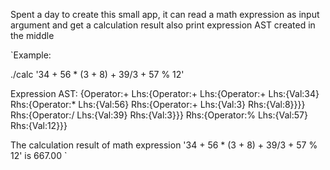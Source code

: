 Spent a day to create this small app, it can read a math expression as input argument and get a calculation result also print expression AST created in the middle

`Example:

 ./calc '34 + 56 * (3 + 8) + 39/3 + 57 % 12'
 
 Expression AST: {Operator:+ Lhs:{Operator:+ Lhs:{Operator:+ Lhs:{Val:34} Rhs:{Operator:* Lhs:{Val:56} Rhs:{Operator:+ Lhs:{Val:3} Rhs:{Val:8}}}} Rhs:{Operator:/ Lhs:{Val:39} Rhs:{Val:3}}} Rhs:{Operator:% Lhs:{Val:57} Rhs:{Val:12}}}
 
The calculation result of math expression '34 + 56 * (3 + 8) + 39/3 + 57 % 12' is 667.00
`

